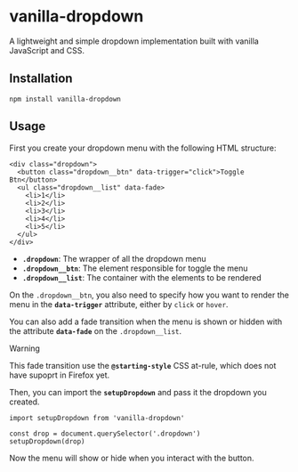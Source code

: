 # vanilla-dropdown

A lightweight and simple dropdown implementation built with vanilla JavaScript and CSS.

## Installation

```
npm install vanilla-dropdown
```

## Usage

First you create your dropdown menu with the following HTML structure:

```
<div class="dropdown">
  <button class="dropdown__btn" data-trigger="click">Toggle Btn</button>
  <ul class="dropdown__list" data-fade>
    <li>1</li>
    <li>2</li>
    <li>3</li>
    <li>4</li>
    <li>5</li>
  </ul>
</div>
```

- **`.dropdown`**: The wrapper of all the dropdown menu
- **`.dropdown__btn`**: The element responsible for toggle the menu
- **`.dropdown__list`**: The container with the elements to be rendered

On the `.dropdown__btn`, you also need to specify how you want to render the menu in the **`data-trigger`** attribute, either by `click` or `hover`.

You can also add a fade transition when the menu is shown or hidden with the attribute **`data-fade`** on the `.dropdown__list`.

> [!WARNING]
> This fade transition use the **``@starting-style``** CSS at-rule, which does not have supoprt in Firefox yet.

Then, you can import the **`setupDropdown`** and pass it the dropdown you created.

```
import setupDropdown from 'vanilla-dropdown'

const drop = document.querySelector('.dropdown')
setupDropdown(drop)
```

Now the menu will show or hide when you interact with the button.
